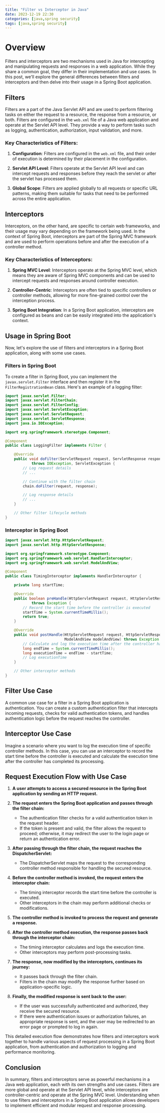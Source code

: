 ```yaml
---
title: "Filter vs Interceptor in Java"
date: 2023-12-19 22:30
categories: [java,spring security]
tags: [java,spring security]
---
```


# Overview

Filters and interceptors are two mechanisms used in Java for intercepting and manipulating requests and responses in a web application. While they share a common goal, they differ in their implementation and use cases. In this post, we'll explore the general differences between filters and interceptors and then delve into their usage in a Spring Boot application.

## Filters

Filters are a part of the Java Servlet API and are used to perform filtering tasks on either the request to a resource, the response from a resource, or both. Filters are configured in the `web.xml` file of a Java web application and operate at the Servlet API level. They provide a way to perform tasks such as logging, authentication, authorization, input validation, and more.

### Key Characteristics of Filters:

1. **Configuration**: Filters are configured in the `web.xml` file, and their order of execution is determined by their placement in the configuration.

2. **Servlet API Level**: Filters operate at the Servlet API level and can intercept requests and responses before they reach the servlet or after the servlet has processed them.

3. **Global Scope**: Filters are applied globally to all requests or specific URL patterns, making them suitable for tasks that need to be performed across the entire application.

## Interceptors

Interceptors, on the other hand, are specific to certain web frameworks, and their usage may vary depending on the framework being used. In the context of Spring Boot, interceptors are part of the Spring MVC framework and are used to perform operations before and after the execution of a controller method.

### Key Characteristics of Interceptors:

1. **Spring MVC Level**: Interceptors operate at the Spring MVC level, which means they are aware of Spring MVC components and can be used to intercept requests and responses around controller execution.

2. **Controller-Centric**: Interceptors are often tied to specific controllers or controller methods, allowing for more fine-grained control over the interception process.

3. **Spring Boot Integration**: In a Spring Boot application, interceptors are configured as beans and can be easily integrated into the application's context.

## Usage in Spring Boot

Now, let's explore the use of filters and interceptors in a Spring Boot application, along with some use cases.

### Filters in Spring Boot

To create a filter in Spring Boot, you can implement the `javax.servlet.Filter` interface and then register it in the `FilterRegistrationBean` class. Here's an example of a logging filter:

```java
import javax.servlet.Filter;
import javax.servlet.FilterChain;
import javax.servlet.FilterConfig;
import javax.servlet.ServletException;
import javax.servlet.ServletRequest;
import javax.servlet.ServletResponse;
import java.io.IOException;

import org.springframework.stereotype.Component;

@Component
public class LoggingFilter implements Filter {

    @Override
    public void doFilter(ServletRequest request, ServletResponse response, FilterChain chain)
            throws IOException, ServletException {
        // Log request details
        // ...

        // Continue with the filter chain
        chain.doFilter(request, response);

        // Log response details
        // ...
    }

    // Other filter lifecycle methods
}
```

### Interceptor in Spring Boot

```java
import javax.servlet.http.HttpServletRequest;
import javax.servlet.http.HttpServletResponse;

import org.springframework.stereotype.Component;
import org.springframework.web.servlet.HandlerInterceptor;
import org.springframework.web.servlet.ModelAndView;

@Component
public class TimingInterceptor implements HandlerInterceptor {

    private long startTime;

    @Override
    public boolean preHandle(HttpServletRequest request, HttpServletResponse response, Object handler)
            throws Exception {
        // Record the start time before the controller is executed
        startTime = System.currentTimeMillis();
        return true;
    }

    @Override
    public void postHandle(HttpServletRequest request, HttpServletResponse response, Object handler,
                           ModelAndView modelAndView) throws Exception {
        // Calculate and log the execution time after the controller has been executed
        long endTime = System.currentTimeMillis();
        long executionTime = endTime - startTime;
        // Log executionTime
    }

    // Other interceptor methods
}
```

## Filter Use Case

A common use case for a filter in a Spring Boot application is authentication. You can create a custom authentication filter that intercepts incoming requests, checks for valid authentication tokens, and handles authentication logic before the request reaches the controller.

## Interceptor Use Case

Imagine a scenario where you want to log the execution time of specific controller methods. In this case, you can use an interceptor to record the start time before the controller is executed and calculate the execution time after the controller has completed its processing.


## Request Execution Flow with Use Case

1. **A user attempts to access a secured resource in the Spring Boot application by sending an HTTP request.**

2. **The request enters the Spring Boot application and passes through the filter chain:**
    - The authentication filter checks for a valid authentication token in the request header.
    - If the token is present and valid, the filter allows the request to proceed; otherwise, it may redirect the user to the login page or return an authentication error.

3. **After passing through the filter chain, the request reaches the DispatcherServlet:**
    - The DispatcherServlet maps the request to the corresponding controller method responsible for handling the secured resource.

4. **Before the controller method is invoked, the request enters the interceptor chain:**
    - The timing interceptor records the start time before the controller is executed.
    - Other interceptors in the chain may perform additional checks or modifications.

5. **The controller method is invoked to process the request and generate a response.**

6. **After the controller method execution, the response passes back through the interceptor chain:**
    - The timing interceptor calculates and logs the execution time.
    - Other interceptors may perform post-processing tasks.

7. **The response, now modified by the interceptors, continues its journey:**
    - It passes back through the filter chain.
    - Filters in the chain may modify the response further based on application-specific logic.

8. **Finally, the modified response is sent back to the user:**
    - If the user was successfully authenticated and authorized, they receive the secured resource.
    - If there were authentication issues or authorization failures, an appropriate response is sent, and the user may be redirected to an error page or prompted to log in again.

This detailed execution flow demonstrates how filters and interceptors work together to handle various aspects of request processing in a Spring Boot application, from authentication and authorization to logging and performance monitoring.


## Conclusion

In summary, filters and interceptors serve as powerful mechanisms in a Java web application, each with its own strengths and use cases. Filters are more global and operate at the Servlet API level, while interceptors are controller-centric and operate at the Spring MVC level. Understanding when to use filters and interceptors in a Spring Boot application allows developers to implement efficient and modular request and response processing.
